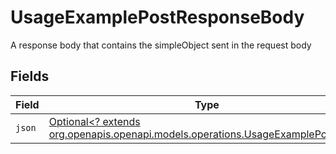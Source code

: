 # UsageExamplePostResponseBody

A response body that contains the simpleObject sent in the request body


## Fields

| Field                                                                                                                              | Type                                                                                                                               | Required                                                                                                                           | Description                                                                                                                        |
| ---------------------------------------------------------------------------------------------------------------------------------- | ---------------------------------------------------------------------------------------------------------------------------------- | ---------------------------------------------------------------------------------------------------------------------------------- | ---------------------------------------------------------------------------------------------------------------------------------- |
| `json`                                                                                                                             | [Optional<? extends org.openapis.openapi.models.operations.UsageExamplePostJson>](../../models/operations/UsageExamplePostJson.md) | :heavy_check_mark:                                                                                                                 | N/A                                                                                                                                |